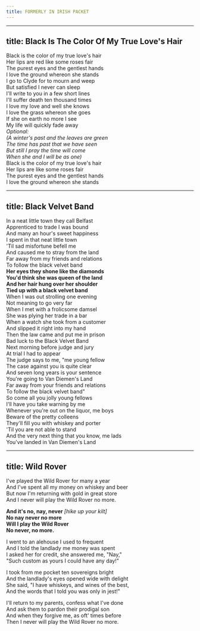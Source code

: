 ```yaml
---
title: FORMERLY IN IRISH PACKET
---
```


---  
title: Black Is The Color Of My True Love's Hair  
---  
  

Black is the color of my true love's hair  
Her lips are red like some roses fair  
The purest eyes and the gentlest hands  
I love the ground whereon she stands  
I go to Clyde for to mourn and weep  
But satisfied I never can sleep  
I'll write to you in a few short lines  
I'll suffer death ten thousand times  
I love my love and well she knows  
I love the grass whereon she goes  
If she on earth no more I see  
My life will quickly fade away  
_Optional:_  
_(A winter's past and the leaves are green_  
_The time has past that we have seen_  
_But still I pray the time will come_  
_When she and I will be as one)_  
Black is the color of my true love's hair  
Her lips are like some roses fair  
The purest eyes and the gentlest hands  
I love the ground whereon she stands  
  
  
---  
title: Black Velvet Band  
---  

In a neat little town they call Belfast  
Apprenticed to trade I was bound  
And many an hour's sweet happiness  
I spent in that neat little town  
'Til sad misfortune befell me  
And caused me to stray from the land  
Far away from my friends and relations  
To follow the black velvet band  
**Her eyes they shone like the diamonds**  
**You'd think she was queen of the land**  
**And her hair hung over her shoulder**  
**Tied up with a black velvet band**  
When I was out strolling one evening  
Not meaning to go very far  
When I met with a frolicsome damsel  
She was plying her trade in a bar  
When a watch she took from a customer  
And slipped it right into my hand  
Then the law came and put me in prison  
Bad luck to the Black Velvet Band  
Next morning before judge and jury  
At trial I had to appear  
The judge says to me, "me young fellow  
The case against you is quite clear  
And seven long years is your sentence  
You're going to Van Diemen's Land  
Far away from your friends and relations  
To follow the black velvet band"  
So come all you jolly young fellows  
I'll have you take warning by me  
Whenever you're out on the liquor, me boys  
Beware of the pretty colleens  
They'll fill you with whiskey and porter  
'Til you are not able to stand  
And the very next thing that you know, me lads  
You've landed in Van Diemen's Land  


---  
title: Wild Rover  
---  
  
I've played the Wild Rover for many a year  
And I've spent all my money on whiskey and beer  
But now I'm returning with gold in great store  
And I never will play the Wild Rover no more.  
  
**And it's no, nay, never** _[hike up your kilt]_  
**No nay never no more**  
**Will I play the Wild Rover**  
**No never, no more.**  
  
I went to an alehouse I used to frequent  
And I told the landlady me money was spent  
I asked her for credit, she answered me, "Nay,"  
"Such custom as yours I could have any day!"  
  
I took from me pocket ten sovereigns bright  
And the landlady's eyes opened wide with delight  
She said, "I have whiskeys, and wines of the best,  
And the words that I told you was only in jest!"  
  
I'll return to my parents, confess what I've done  
And ask them to pardon their prodigal son  
And when they forgive me, as oft' times before  
Then I never will play the Wild Rover no more.  